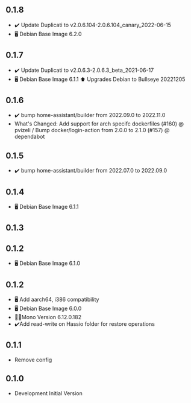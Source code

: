 <!-- https://developers.home-assistant.io/docs/add-ons/presentation#keeping-a-changelog -->

## 0.1.8
- ✔️ Update Duplicati to v2.0.6.104-2.0.6.104_canary_2022-06-15
- 🖥️ Debian Base Image 6.2.0

## 0.1.7
- ✔️ Update Duplicati to v2.0.6.3-2.0.6.3_beta_2021-06-17
- 🖥️ Debian Base Image 6.1.1
    ⬆️ Upgrades Debian to Bullseye 20221205

## 0.1.6

- ✔️ bump home-assistant/builder from 2022.09.0 to 2022.11.0
- What's Changed: Add support for arch specifc dockerfiles (#160) @​pvizeli / Bump docker/login-action from 2.0.0 to 2.1.0 (#157) @​dependabot

## 0.1.5

- ✔️ bump home-assistant/builder from 2022.07.0 to 2022.09.0

## 0.1.4

- 🖥️ Debian Base Image 6.1.1

## 0.1.3

## 0.1.2

- 🖥️ Debian Base Image 6.1.0

## 0.1.2

- 🖥️ Add aarch64, i386 compatibility
- 🖥️ Debian Base Image 6.0.0
- 🧑‍💻Mono Version 6.12.0.182
- ✔️Add read-write on Hassio folder for restore operations

## 0.1.1

- Remove config

## 0.1.0

- Development Initial Version
